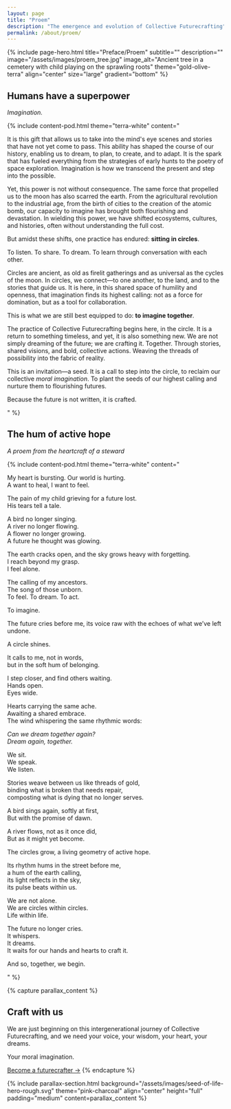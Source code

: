 ```yaml
---
layout: page
title: "Proem"
description: "The emergence and evolution of Collective Futurecrafting"
permalink: /about/proem/
---
```


{% include page-hero.html 
  title="Preface/Proem"
  subtitle=""
  description=""
  image="/assets/images/proem_tree.jpg"
  image_alt="Ancient tree in a cemetery with child playing on the sprawling roots"
  theme="gold-olive-terra"
  align="center"
  size="large"
  gradient="bottom"
%}

<div class="container">
  <div class="section-heading">
    <h2>Humans have a superpower</h2>
    <p><em>Imagination.</em></p>
  </div>
</div>

{% include content-pod.html 
  theme="terra-white"
  content="<p>It is this gift that allows us to take into the mind's eye scenes and stories that have not yet come to pass. This ability has shaped the course of our history, enabling us to dream, to plan, to create, and to adapt. It is the spark that has fueled everything from the strategies of early hunts to the poetry of space exploration. Imagination is how we transcend the present and step into the possible.</p>

<p>Yet, this power is not without consequence. The same force that propelled us to the moon has also scarred the earth. From the agricultural revolution to the industrial age, from the birth of cities to the creation of the atomic bomb, our capacity to imagine has brought both flourishing and devastation. In wielding this power, we have shifted ecosystems, cultures, and histories, often without understanding the full cost.</p>

<p>But amidst these shifts, one practice has endured: <strong>sitting in circles</strong>.</p>

<p>To listen. To share. To dream. To learn through conversation with each other.</p>

<p>Circles are ancient, as old as firelit gatherings and as universal as the cycles of the moon. In circles, we connect—to one another, to the land, and to the stories that guide us. It is here, in this shared space of humility and openness, that imagination finds its highest calling: not as a force for domination, but as a tool for collaboration.</p>

<p>This is what we are still best equipped to do: <strong>to imagine together</strong>.</p>

<p>The practice of Collective Futurecrafting begins here, in the circle. It is a return to something timeless, and yet, it is also something new. We are not simply dreaming of the future; we are crafting it. Together. Through stories, shared visions, and bold, collective actions. Weaving the threads of possibility into the fabric of reality.</p>

<p>This is an invitation—a seed. It is a call to step into the circle, to reclaim our collective <em>moral imagination</em>. To plant the seeds of our highest calling and nurture them to flourishing futures.</p>

<p>Because the future is not written, it is crafted.</p>"
%}

<div class="container">
  <div class="section-heading">
    <h2>The hum of active hope</h2>
    <p><em>A proem from the heartcraft of a steward</em></p>
  </div>
</div>

{% include content-pod.html 
  theme="terra-white"
  content="
<p>My heart is bursting. Our world is hurting.<br>
A want to heal, I want to feel.</p>

<p>The pain of my child grieving for a future lost.<br>
His tears tell a tale.</p>

<p>A bird no longer singing.<br>
A river no longer flowing.<br>
A flower no longer growing.<br>
A future he thought was glowing.</p>

<p>The earth cracks open, and the sky grows heavy with forgetting.<br>
I reach beyond my grasp.<br>
I feel alone.</p>

<p>The calling of my ancestors.<br>
The song of those unborn.<br>
To feel. To dream. To act.</p>

<p>To imagine.</p>

<p>The future cries before me, its voice raw with the echoes of what we’ve left undone.</p>

<p>A circle shines.</p>

<p>It calls to me, not in words,<br>
but in the soft hum of belonging.</p>

<p>I step closer, and find others waiting.<br>
Hands open.<br>
Eyes wide.</p>

<p>Hearts carrying the same ache.<br>
Awaiting a shared embrace.<br>
The wind whispering the same rhythmic words:</p>

<p><em>Can we dream together again?<br>
Dream again, together.</em></p>

<p>We sit.<br>
We speak.<br>
We listen.</p>

<p>Stories weave between us like threads of gold,<br>
binding what is broken that needs repair,<br>
composting what is dying that no longer serves.</p>

<p>A bird sings again, softly at first,<br>
But with the promise of dawn.</p>

<p>A river flows, not as it once did,<br>
But as it might yet become.</p>

<p>The circles grow, a living geometry of active hope.</p>

<p>Its rhythm hums in the street before me,<br>
a hum of the earth calling,<br>
its light reflects in the sky,<br>
its pulse beats within us.</p>

<p>We are not alone.<br>
We are circles within circles.<br>
Life within life.</p>

<p>The future no longer cries.<br>
It whispers.<br>
It dreams.<br>
It waits for our hands and hearts to craft it.</p>

<p>And so, together, we begin.</p>
"
%}

{% capture parallax_content %}
<h2>Craft with us</h2>
<p>We are just beginning on this intergenerational journey of Collective Futurecrafting, and we need your voice, your wisdom, your heart, your dreams.</p> <p>Your moral imagination.</p>
<a href="#" class='button button--primary'>Become a futurecrafter →</a>
{% endcapture %}

{% include parallax-section.html
  background="/assets/images/seed-of-life-hero-rough.svg"
  theme="pink-charcoal"
  align="center"
  height="full"
  padding="medium"
  content=parallax_content
%}